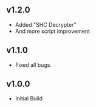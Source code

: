 ## v1.2.0
- Added "SHC Decrypter"
- And more script improvement

## v1.1.0
- Fixed all bugs.

## v1.0.0
- Initial Build
